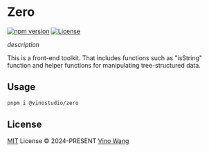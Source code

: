 # Zero

[![npm version][npm-version-src]][npm-version-href]
[![License][license-src]][license-href]

_description_

This is a front-end toolkit. That includes functions such as "isString" function and helper functions for manipulating tree-structured data.

## Usage

```bash
pnpm i @vinostudio/zero
```

## License

[MIT](./LICENSE) License © 2024-PRESENT [Vino Wang](https://github.com/vinoMamba)

<!-- Badges -->

[npm-version-src]: https://img.shields.io/npm/v/@vinostudio/zero?style=flat&colorA=080f12&colorB=1fa669
[npm-version-href]: https://npmjs.com/package/@vinostudio/zero
[license-src]: https://img.shields.io/github/license/vinoMamba/zero.svg?style=flat&colorA=080f12&colorB=1fa669
[license-href]: https://github.com/vinoMamba/zero/blob/main/LICENSE
